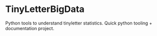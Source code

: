 # TinyLetterBigData
Python tools to understand tinyletter statistics. Quick python tooling + documentation project.
